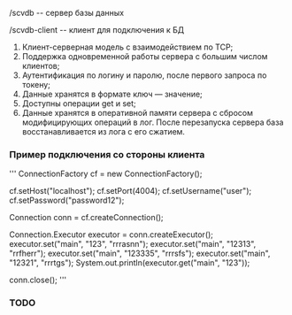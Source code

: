 /scvdb -- сервер базы данных

/scvdb-client -- клиент для подключения к БД

1. Клиент-серверная модель с взаимодействием по TCP;
2. Поддержка одновременной работы сервера с большим числом клиентов;
3. Аутентификация по логину и паролю, после первого запроса по токену;
4. Данные хранятся в формате ключ — значение;
5. Доступны операции get и set;
6. Данные хранятся в оперативной памяти сервера с сбросом модифицирующих операций в лог. После перезапуска сервера база восстанавливается из лога с его сжатием.

### Пример подключения со стороны клиента

'''
ConnectionFactory cf = new ConnectionFactory();

cf.setHost("localhost");
cf.setPort(4004);
cf.setUsername("user");
cf.setPassword("password12");

Connection conn = cf.createConnection();

Connection.Executor executor = conn.createExecutor();
executor.set("main", "123", "rrrasnn");
executor.set("main", "12313", "rrfherr");
executor.set("main", "123335", "rrrsfs");
executor.set("main", "12321", "rrrtgs");
System.out.println(executor.get("main", "123"));

conn.close();
'''

### TODO

